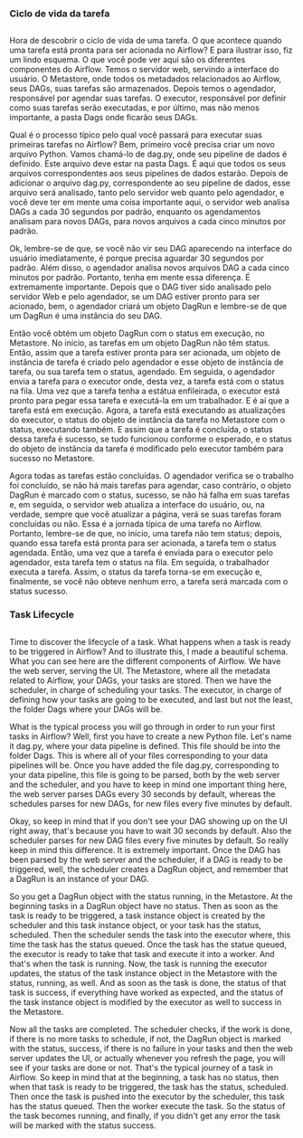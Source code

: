 ### Ciclo de vida da tarefa
##

Hora de descobrir o ciclo de vida de uma tarefa. O que acontece quando uma tarefa está pronta para ser acionada no Airflow? E para ilustrar isso, fiz um lindo esquema. O que você pode ver aqui são os diferentes componentes do Airflow. Temos o servidor web, servindo a interface do usuário. O Metastore, onde todos os metadados relacionados ao Airflow, seus DAGs, suas tarefas são armazenados. Depois temos o agendador, responsável por agendar suas tarefas. O executor, responsável por definir como suas tarefas serão executadas, e por último, mas não menos importante, a pasta Dags onde ficarão seus DAGs.

Qual é o processo típico pelo qual você passará para executar suas primeiras tarefas no Airflow? Bem, primeiro você precisa criar um novo arquivo Python. Vamos chamá-lo de dag.py, onde seu pipeline de dados é definido. Este arquivo deve estar na pasta Dags. É aqui que todos os seus arquivos correspondentes aos seus pipelines de dados estarão. Depois de adicionar o arquivo dag.py, correspondente ao seu pipeline de dados, esse arquivo será analisado, tanto pelo servidor web quanto pelo agendador, e você deve ter em mente uma coisa importante aqui, o servidor web analisa DAGs a cada 30 segundos por padrão, enquanto os agendamentos analisam para novos DAGs, para novos arquivos a cada cinco minutos por padrão.

Ok, lembre-se de que, se você não vir seu DAG aparecendo na interface do usuário imediatamente, é porque precisa aguardar 30 segundos por padrão. Além disso, o agendador analisa novos arquivos DAG a cada cinco minutos por padrão. Portanto, tenha em mente essa diferença. É extremamente importante. Depois que o DAG tiver sido analisado pelo servidor Web e pelo agendador, se um DAG estiver pronto para ser acionado, bem, o agendador criará um objeto DagRun e lembre-se de que um DagRun é uma instância do seu DAG.

Então você obtém um objeto DagRun com o status em execução, no Metastore. No início, as tarefas em um objeto DagRun não têm status. Então, assim que a tarefa estiver pronta para ser acionada, um objeto de instância de tarefa é criado pelo agendador e esse objeto de instância de tarefa, ou sua tarefa tem o status, agendado. Em seguida, o agendador envia a tarefa para o executor onde, desta vez, a tarefa está com o status na fila. Uma vez que a tarefa tenha a estátua enfileirada, o executor está pronto para pegar essa tarefa e executá-la em um trabalhador. E é aí que a tarefa está em execução. Agora, a tarefa está executando as atualizações do executor, o status do objeto de instância da tarefa no Metastore com o status, executando também. E assim que a tarefa é concluída, o status dessa tarefa é sucesso, se tudo funcionou conforme o esperado, e o status do objeto de instância da tarefa é modificado pelo executor também para sucesso no Metastore.

Agora todas as tarefas estão concluídas. O agendador verifica se o trabalho foi concluído, se não há mais tarefas para agendar, caso contrário, o objeto DagRun é marcado com o status, sucesso, se não há falha em suas tarefas e, em seguida, o servidor web atualiza a interface do usuário, ou, na verdade, sempre que você atualizar a página, verá se suas tarefas foram concluídas ou não. Essa é a jornada típica de uma tarefa no Airflow. Portanto, lembre-se de que, no início, uma tarefa não tem status; depois, quando essa tarefa está pronta para ser acionada, a tarefa tem o status agendada. Então, uma vez que a tarefa é enviada para o executor pelo agendador, esta tarefa tem o status na fila. Em seguida, o trabalhador executa a tarefa. Assim, o status da tarefa torna-se em execução e, finalmente, se você não obteve nenhum erro, a tarefa será marcada com o status sucesso.


### Task Lifecycle
##

Time to discover the lifecycle of a task. What happens when a task is ready to be triggered in Airflow? And to illustrate this, I made a beautiful schema. What you can see here are the different components of Airflow. We have the web server, serving the UI. The Metastore, where all the metadata related to Airflow, your DAGs, your tasks are stored. Then we have the scheduler, in charge of scheduling your tasks. The executor, in charge of defining how your tasks are going to be executed, and last but not the least, the folder Dags where your DAGs will be.

What is the typical process you will go through in order to run your first tasks in Airflow? Well, first you have to create a new Python file. Let's name it dag.py, where your data pipeline is defined. This file should be into the folder Dags. This is where all of your files corresponding to your data pipelines will be. Once you have added the file dag.py, corresponding to your data pipeline, this file is going to be parsed, both by the web server and the scheduler, and you have to keep in mind one important thing here, the web server parses DAGs every 30 seconds by default, whereas the schedules parses for new DAGs, for new files every five minutes by default.

Okay, so keep in mind that if you don't see your DAG showing up on the UI right away, that's because you have to wait 30 seconds by default. Also the scheduler parses for new DAG files every five minutes by default. So really keep in mind this difference. It is extremely important. Once the DAG has been parsed by the web server and the scheduler, if a DAG is ready to be triggered, well, the scheduler creates a DagRun object, and remember that a DagRun is an instance of your DAG.

So you get a DagRun object with the status running, in the Metastore. At the beginning tasks in a DagRun object have no status. Then as soon as the task is ready to be triggered, a task instance object is created by the scheduler and this task instance object, or your task has the status, scheduled. Then the scheduler sends the task into the executor where, this time the task has the status queued. Once the task has the statue queued, the executor is ready to take that task and execute it into a worker. And that's when the task is running. Now, the task is running the executor updates, the status of the task instance object in the Metastore with the status, running, as well. And as soon as the task is done, the status of that task is success, if everything have worked as expected, and the status of the task instance object is modified by the executor as well to success in the Metastore.

Now all the tasks are completed. The scheduler checks, if the work is done, if there is no more tasks to schedule, if not, the DagRun object is marked with the status, success, if there is no failure in your tasks and then the web server updates the UI, or actually whenever you refresh the page, you will see if your tasks are done or not. That's the typical journey of a task in Airflow. So keep in mind that at the beginning, a task has no status, then when that task is ready to be triggered, the task has the status, scheduled. Then once the task is pushed into the executor by the scheduler, this task has the status queued. Then the worker execute the task. So the status of the task becomes running, and finally, if you didn't get any error the task will be marked with the status success.